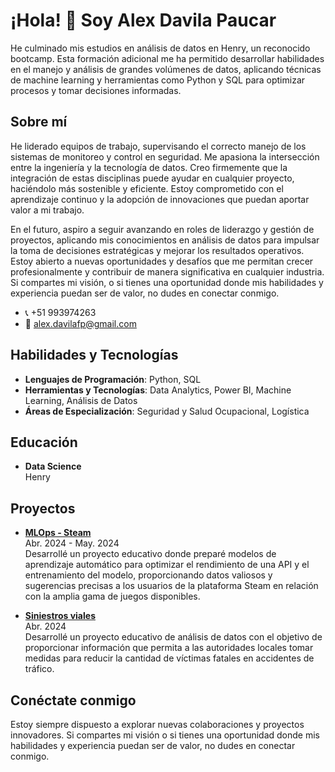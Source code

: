 # ¡Hola! 👋 Soy Alex Davila Paucar

He culminado mis estudios en análisis de datos en Henry, un reconocido bootcamp. Esta formación adicional me ha permitido desarrollar habilidades en el manejo y análisis de grandes volúmenes de datos, aplicando técnicas de machine learning y herramientas como Python y SQL para optimizar procesos y tomar decisiones informadas.

## Sobre mí

He liderado equipos de trabajo, supervisando el correcto manejo de los sistemas de monitoreo y control en seguridad. Me apasiona la intersección entre la ingeniería y la tecnología de datos. Creo firmemente que la integración de estas disciplinas puede ayudar en cualquier proyecto, haciéndolo más sostenible y eficiente. Estoy comprometido con el aprendizaje continuo y la adopción de innovaciones que puedan aportar valor a mi trabajo.

En el futuro, aspiro a seguir avanzando en roles de liderazgo y gestión de proyectos, aplicando mis conocimientos en análisis de datos para impulsar la toma de decisiones estratégicas y mejorar los resultados operativos. Estoy abierto a nuevas oportunidades y desafíos que me permitan crecer profesionalmente y contribuir de manera significativa en cualquier industria. Si compartes mi visión, o si tienes una oportunidad donde mis habilidades y experiencia puedan ser de valor, no dudes en conectar conmigo.

- 📞 +51 993974263
- 📧 [alex.davilafp@gmail.com](mailto:alex.davilafp@gmail.com)

## Habilidades y Tecnologías

- **Lenguajes de Programación**: Python, SQL
- **Herramientas y Tecnologías**: Data Analytics, Power BI, Machine Learning, Análisis de Datos
- **Áreas de Especialización**: Seguridad y Salud Ocupacional, Logística

## Educación

- **Data Science**  
  Henry

## Proyectos

- **[MLOps - Steam](https://github.com/AlexDavilaFp/PI_ML_OPS_1_Steam)**  
  Abr. 2024 - May. 2024  
  Desarrollé un proyecto educativo donde preparé modelos de aprendizaje automático para optimizar el rendimiento de una API y el entrenamiento del modelo, proporcionando datos valiosos y sugerencias precisas a los usuarios de la plataforma Steam en relación con la amplia gama de juegos disponibles.

- **[Siniestros viales](https://github.com/AlexDavilaFp/PI_2_Siniestros)**  
  Abr. 2024  
  Desarrollé un proyecto educativo de análisis de datos con el objetivo de proporcionar información que permita a las autoridades locales tomar medidas para reducir la cantidad de víctimas fatales en accidentes de tráfico.

## Conéctate conmigo

Estoy siempre dispuesto a explorar nuevas colaboraciones y proyectos innovadores. Si compartes mi visión o si tienes una oportunidad donde mis habilidades y experiencia puedan ser de valor, no dudes en conectar conmigo.


<!--
**AlexDavilaFp/AlexDavilaFp** is a ✨ _special_ ✨ repository because its `README.md` (this file) appears on your GitHub profile.

Here are some ideas to get you started:

- 🔭 I’m currently working on ...
- 🌱 I’m currently learning ...
- 👯 I’m looking to collaborate on ...
- 🤔 I’m looking for help with ...
- 💬 Ask me about ...
- 📫 How to reach me: ...
- 😄 Pronouns: ...
- ⚡ Fun fact: ...
-->
